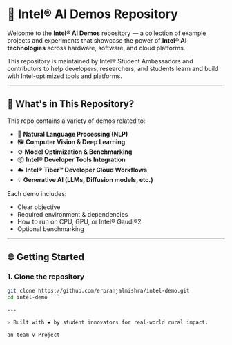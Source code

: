 # 🧠 Intel® AI Demos Repository

Welcome to the **Intel® AI Demos** repository — a collection of example projects and experiments that showcase the power of **Intel® AI technologies** across hardware, software, and cloud platforms.

This repository is maintained by Intel® Student Ambassadors and contributors to help developers, researchers, and students learn and build with Intel-optimized tools and platforms.

---

## 🚀 What's in This Repository?

This repo contains a variety of demos related to:

- 🤖 **Natural Language Processing (NLP)**  
- 🖼️ **Computer Vision & Deep Learning**  
- ⚙️ **Model Optimization & Benchmarking**  
- 📦 **Intel® Developer Tools Integration**  
- ☁️ **Intel® Tiber™ Developer Cloud Workflows**  
- 💡 **Generative AI (LLMs, Diffusion models, etc.)**

Each demo includes:
- Clear objective
- Required environment & dependencies
- How to run on CPU, GPU, or Intel® Gaudi®2
- Optional benchmarking

---

## 🌐 Getting Started

### 1. Clone the repository
```bash
git clone https://github.com/erpranjalmishra/intel-demo.git
cd intel-demo ```

---

> Built with ❤️ by student innovators for real-world rural impact.

an team v Project

